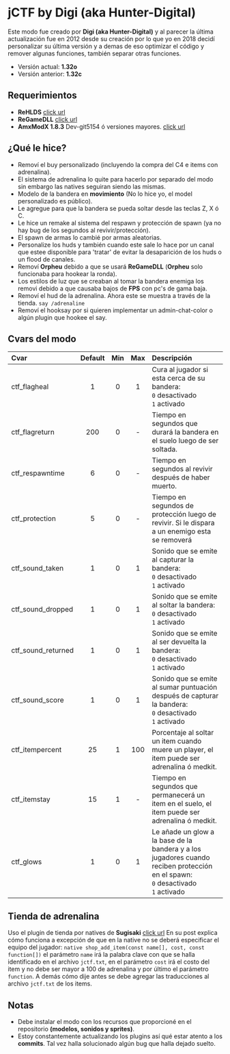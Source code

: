 # jCTF by Digi (aka Hunter-Digital)
Este modo fue creado por <b>Digi (aka Hunter-Digital)</b> y al parecer la última actualización fue en 2012 desde su creación por lo que yo en 2018 decidí personalizar su última versión y a demas de eso optimizar el código y remover algunas funciones, también separar otras funciones.

* Versión actual: <b>1.32o</b>
* Versión anterior: <b>1.32c</b>

## Requerimientos
* <b>ReHLDS</b> [click url](https://github.com/dreamstalker/rehlds/)
* <b>ReGameDLL</b> [click url](https://github.com/s1lentq/ReGameDLL_CS)
* <b>AmxModX 1.8.3</b> Dev-git5154 ó versiones mayores. [click url](http://amxmodx.org/snapshots.php)

## ¿Qué le hice?
* Removí el buy personalizado (incluyendo la compra del C4 e items con adrenalina).
* El sistema de adrenalina lo quite para hacerlo por separado del modo sin embargo las natives seguiran siendo las mismas.
* Modelo de la bandera en <b>movimiento</b> (No lo hice yo, el model personalizado es público).
* Le agregue para que la bandera se pueda soltar desde las teclas Z, X ó C.
* Le hice un remake al sistema del respawn y protección de spawn (ya no hay bug de los segundos al revivir/protección).
* El spawn de armas lo cambié por armas aleatorias.
* Personalize los huds y también cuando este sale lo hace por un canal que estee disponible para 'tratar' de evitar la desaparición de los huds o un flood de canales.
* Removí <b>Orpheu</b> debido a que se usará <b>ReGameDLL</b> (<b>Orpheu</b> solo funcionaba para hookear la ronda).
* Los estilos de luz que se creaban al tomar la bandera enemiga los removi debido a que causaba bajos de <b>FPS</b> con pc's de gama baja.
* Removí el hud de la adrenalina. Ahora este se muestra a través de la tienda. `say /adrenaline`
* Removí el hooksay por si quieren implementar un admin-chat-color o algún plugin que hookee el say.

## Cvars del modo
| Cvar                          | Default | Min | Max | Descripción |
| :---------------------------- | :-: | :-: | :-: | :--------------------------------------------- |
| ctf_flagheal                  | 1   | 0   | 1   | Cura al jugador si esta cerca de su bandera:<br/>`0` desactivado <br/>`1` activado |
| ctf_flagreturn                | 200 | 0   | -   | Tiempo en segundos que durará la bandera en el suelo luego de ser soltada. |
| ctf_respawntime               | 6   | 0   | -   | Tiempo en segundos al revivir después de haber muerto. |
| ctf_protection                | 5   | 0   | -   | Tiempo en segundos de protección luego de revivir. Si le dispara a un enemigo esta se removerá |
| ctf_sound_taken               | 1   | 0   | 1   | Sonido que se emite al capturar la bandera:<br/>`0` desactivado <br/>`1` activado  |
| ctf_sound_dropped             | 1   | 0   | 1   | Sonido que se emite al soltar la bandera:<br/>`0` desactivado <br/>`1` activado |
| ctf_sound_returned            | 1   | 0   | 1   | Sonido que se emite al ser devuelta la bandera:<br/>`0` desactivado <br/>`1` activado |
| ctf_sound_score               | 1   | 0   | 1   | Sonido que se emite al sumar puntuación después de capturar la bandera:<br/>`0` desactivado <br/>`1` activado |
| ctf_itempercent               | 25  | 1   | 100 | Porcentaje al soltar un item cuando muere un player, el item puede ser adrenalina ó medkit. |
| ctf_itemstay                  | 15  | 1   | -   | Tiempo en segundos que permanecerá un item en el suelo, el item puede ser adrenalina ó medkit. |
| ctf_glows                     | 1   | 0   | 1   | Le añade un glow a la base de la bandera y a los jugadores cuando reciben protección en el spawn:<br/>`0` desactivado <br/>`1` activado |


## Tienda de adrenalina
Uso el plugin de tienda por natives de <b>Sugisaki</b> [click url](https://amxmodx-es.com/Thread-Otra-Tienda-por-natives) En su post explica cómo funciona a excepción de que en la native no se deberá especificar el equipo del jugador: `native shop_add_item(const name[], cost, const function[])` el parámetro `name` irá la palabra clave con que se halla identificado en el archivo `jctf.txt`, en el parámetro `cost` irá el costo del item y no debe ser mayor a 100 de adrenalina y por último el parámetro `function`. A demás cómo dije antes se debe agregar las traducciones al archivo `jctf.txt` de los items.

## Notas
* Debe instalar el modo con los recursos que proporcioné en el repositorio <b>(modelos, sonidos y sprites)</b>.
* Estoy constantemente actualizando los plugins así qué estar atento a los <b>commits</b>. Tal vez halla solucionado algún bug que halla dejado suelto.
